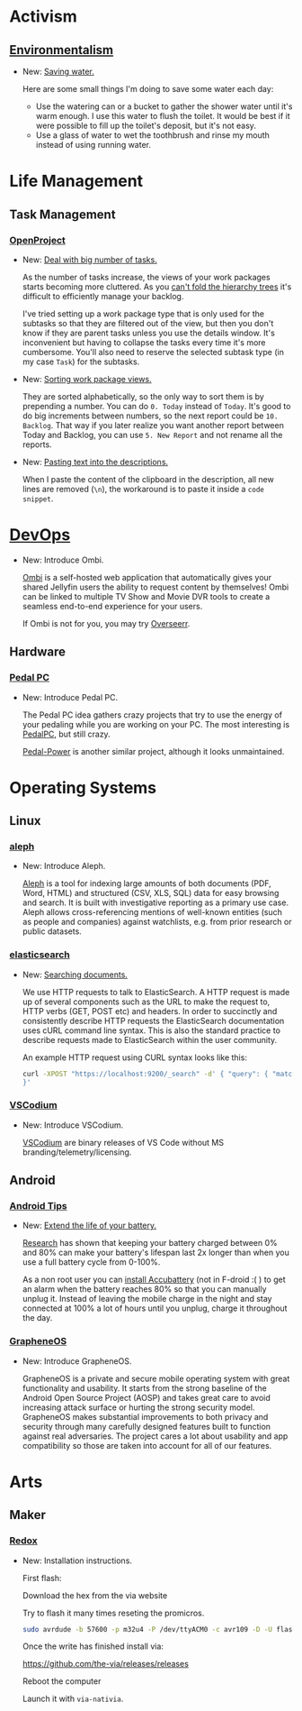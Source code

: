 # Activism

## [Environmentalism](environmentalism.md)

* New: [Saving water.](environmentalism.md#saving-water)

    Here are some small things I'm doing to save some water each day:
    
    - Use the watering can or a bucket to gather the shower water until it's warm
      enough. I use this water to flush the toilet. It would be best if it were
      possible to fill up the toilet's deposit, but it's not easy.
    - Use a glass of water to wet the toothbrush and rinse my mouth instead of using
      running water.

# Life Management

## Task Management

### [OpenProject](openproject.md)

* New: [Deal with big number of tasks.](openproject.md#deal-with-big-number-of-tasks)

    As the number of tasks increase, the views of your work packages starts becoming
    more cluttered. As you
    [can't fold the hierarchy trees](https://community.openproject.org/projects/openproject/work_packages/31918/activity)
    it's difficult to efficiently manage your backlog.
    
    I've tried setting up a work package type that is only used for the subtasks so
    that they are filtered out of the view, but then you don't know if they are
    parent tasks unless you use the details window. It's inconvenient but having to
    collapse the tasks every time it's more cumbersome. You'll also need to reserve
    the selected subtask type (in my case `Task`) for the subtasks.

* New: [Sorting work package views.](openproject.md#sorting-work-package-views)

    They are sorted alphabetically, so the only way to sort them is by prepending a
    number. You can do `0. Today` instead of `Today`. It's good to do big increments
    between numbers, so the next report could be `10. Backlog`. That way if you
    later realize you want another report between Today and Backlog, you can use
    `5. New Report` and not rename all the reports.

* New: [Pasting text into the descriptions.](openproject.md#pasting-text-into-the-descriptions)

    When I paste the content of the clipboard in the description, all new lines are
    removed (`\n`), the workaround is to paste it inside a `code snippet`.

# [DevOps](ombi.md)

* New: Introduce Ombi.

    [Ombi](https://ombi.io/) is a self-hosted web application that automatically
    gives your shared Jellyfin users the ability to request content by themselves!
    Ombi can be linked to multiple TV Show and Movie DVR tools to create a seamless
    end-to-end experience for your users.
    
    If Ombi is not for you, you may try [Overseerr](https://overseerr.dev/).

## Hardware

### [Pedal PC](pedal_pc.md)

* New: Introduce Pedal PC.

    The Pedal PC idea gathers crazy projects that try to use the energy of your
    pedaling while you are working on your PC. The most interesting is
    [PedalPC](https://www.pedalpc.com/), but still crazy.
    
    [Pedal-Power](http://pedal-power.com/) is another similar project, although it
    looks unmaintained.

# Operating Systems

## Linux

### [aleph](aleph.md)

* New: Introduce Aleph.

    [Aleph](https://github.com/alephdata/aleph) is a tool for indexing large amounts
    of both documents (PDF, Word, HTML) and structured (CSV, XLS, SQL) data for easy
    browsing and search. It is built with investigative reporting as a primary use
    case. Aleph allows cross-referencing mentions of well-known entities (such as
    people and companies) against watchlists, e.g. from prior research or public
    datasets.

### [elasticsearch](elasticsearch.md)

* New: [Searching documents.](elasticsearch.md#searching-documents)

    We use HTTP requests to talk to ElasticSearch. A HTTP request is made up of
    several components such as the URL to make the request to, HTTP verbs (GET, POST
    etc) and headers. In order to succinctly and consistently describe HTTP requests
    the ElasticSearch documentation uses cURL command line syntax. This is also the
    standard practice to describe requests made to ElasticSearch within the user
    community.
    
    An example HTTP request using CURL syntax looks like this:
    
    ```bash
    curl -XPOST "https://localhost:9200/_search" -d' { "query": { "match_all": {} }
    }'
    ```

### [VSCodium](vscodium.md)

* New: Introduce VSCodium.

    [VSCodium](https://github.com/VSCodium/vscodium) are binary releases of VS Code
    without MS branding/telemetry/licensing.
    

## Android

### [Android Tips](android_tips.md)

* New: [Extend the life of your battery.](android_tips.md#extend-the-life-of-your-battery)

    [Research](https://accubattery.zendesk.com/hc/en-us/articles/210224725-Charging-research-and-methodology)
    has shown that keeping your battery charged between 0% and 80% can make your
    battery's lifespan last 2x longer than when you use a full battery cycle from
    0-100%.
    
    As a non root user you can
    [install Accubattery](https://www.getdroidtips.com/custom-battery-charge-limit-android/)
    (not in F-droid :( ) to get an alarm when the battery reaches 80% so that you
    can manually unplug it. Instead of leaving the mobile charge in the night and
    stay connected at 100% a lot of hours until you unplug, charge it throughout the
    day.

### [GrapheneOS](grapheneos.md)

* New: Introduce GrapheneOS.

    GrapheneOS is a private and secure mobile operating system with great
    functionality and usability. It starts from the strong baseline of the Android
    Open Source Project (AOSP) and takes great care to avoid increasing attack
    surface or hurting the strong security model. GrapheneOS makes substantial
    improvements to both privacy and security through many carefully designed
    features built to function against real adversaries. The project cares a lot
    about usability and app compatibility so those are taken into account for all of
    our features.

# Arts

## Maker

### [Redox](redox.md)

* New: Installation instructions.

    First flash:
    
    Download the hex from the via website
    
    Try to flash it many times reseting the promicros.
    
    ```bash
    sudo avrdude -b 57600 -p m32u4 -P /dev/ttyACM0 -c avr109 -D -U flash:w:redox_rev1_base_via.hex
    ```
    
    Once the write has finished install via:
    
    https://github.com/the-via/releases/releases
    
    Reboot the computer
    
    Launch it with `via-nativia`.